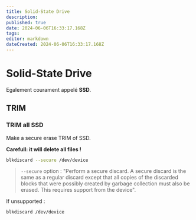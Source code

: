 ```yaml
---
title: Solid-State Drive
description: 
published: true
date: 2024-06-06T16:33:17.168Z
tags: 
editor: markdown
dateCreated: 2024-06-06T16:33:17.168Z
---
```


# Solid-State Drive

Egalement courament appelé **SSD**.

## TRIM

### TRIM all SSD

Make a secure erase TRIM of SSD.

**Carefull: it will delete all files !**

```bash
blkdiscard --secure /dev/device
```

> `--secure` option : "Perform a secure discard. A secure discard is the same as a regular discard except that all copies of the discarded blocks that were possibly created by garbage collection must also be erased. This requires support from the device".

If unsupported :

```bash
blkdiscard /dev/device
```
